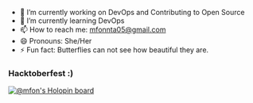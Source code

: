 - 🔭 I’m currently working on DevOps and Contributing to Open Source
- 🌱 I’m currently learning DevOps 
- 📫 How to reach me: mfonnta05@gmail.com
- 😄 Pronouns: She/Her
- ⚡ Fun fact: Butterflies can not see how beautiful they are.

### Hacktoberfest :)
[![@mfon's Holopin board](https://holopin.io/api/user/board?user=mfon)](https://holopin.io/@mfon)




<!--
- 👯 I’m looking to collaborate on ...
- 🤔 I’m looking for help with ...
- 💬 Ask me about ...
-->
